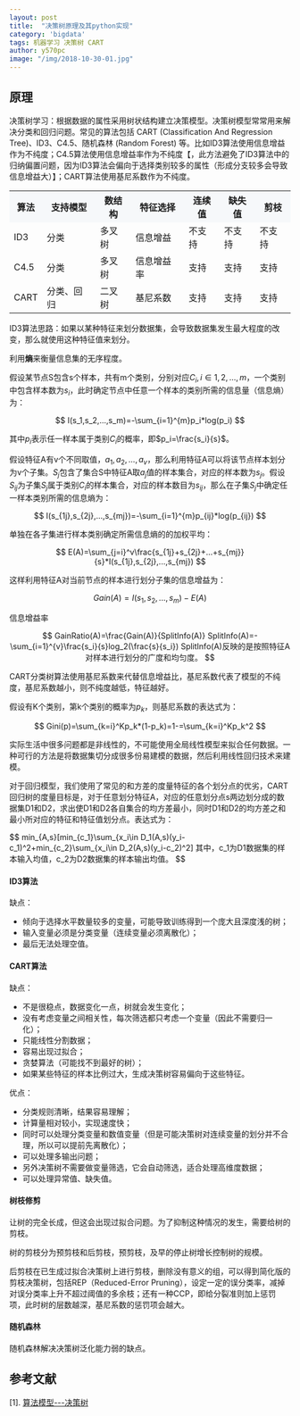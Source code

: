 ```yaml
---
layout: post
title:  "决策树原理及其python实现"
category: 'bigdata'
tags: 机器学习 决策树 CART 
author: y570pc
image: "/img/2018-10-30-01.jpg"
---
```


## 原理

决策树学习：根据数据的属性采用树状结构建立决策模型。决策树模型常常用来解决分类和回归问题。常见的算法包括 CART (Classification And Regression Tree)、ID3、C4.5、随机森林 (Random Forest) 等。比如ID3算法使用信息增益作为不纯度；C4.5算法使用信息增益率作为不纯度【，此方法避免了ID3算法中的归纳偏置问题，因为ID3算法会偏向于选择类别较多的属性（形成分支较多会导致信息增益大）】；CART算法使用基尼系数作为不纯度。

<table align="center">
	<tr  bgcolor="#F6F8FA" >
		<th>算法</th>
		<th>支持模型</th>
		<th>数结构</th>
		<th>特征选择</th>
		<th>连续值</th>
		<th>缺失值</th>
		<th>剪枝</th>
	</tr>
	<tr>
		<td>ID3</td>
		<td>分类</td>
		<td>多叉树</td>
		<td>信息增益</td>
		<td>不支持</td>
		<td>不支持</td>
		<td>不支持</td>
	</tr>
	<tr>
		<td>C4.5</td>
		<td>分类</td>
		<td>多叉树</td>
		<td>信息增益率</td>
		<td>支持</td>
		<td>支持</td>
		<td>支持</td>
	</tr>
	<tr>
		<td>CART</td>
		<td>分类、回归</td>
		<td>二叉树</td>
		<td>基尼系数</td>
		<td>支持</td>
		<td>支持</td>
		<td>支持</td>
	</tr>
</table>


ID3算法思路：如果以某种特征来划分数据集，会导致数据集发生最大程度的改变，那么就使用这种特征值来划分。

利用**熵**来衡量信息集的无序程度。

假设某节点S包含s个样本，共有m个类别，分别对应$C_i,i\in{1,2,...,m}$，一个类别中包含样本数为$s_i$，此时确定节点中任意一个样本的类别所需的信息量（信息熵）为： 

$$
I(s_1,s_2,...,s_m)=-\sum_{i=1}^{m}p_i*log(p_i)
$$

其中$p_i$表示任一样本属于类别$C_i$的概率，即$p_i=\frac{s_i}{s}$。

假设特征A有v个不同取值，${a_1,a_2,...,a_v}$，那么利用特征A可以将该节点样本划分为v个子集。$S_j$包含了集合S中特征A取$a_j$值的样本集合，对应的样本数为$s_j$。假设$S_{ij}$为子集$S_j$属于类别$C_i$的样本集合，对应的样本数目为$s_{ij}$，那么在子集$S_j$中确定任一样本类别所需的信息熵为：

$$
I(s_{1j},s_{2j},...,s_{mj})=-\sum_{i=1}^{m}p_{ij}*log(p_{ij})
$$

单独在各子集进行样本类别确定所需信息熵的的加权平均：

$$
E(A)=\sum_{j=i}^v\frac{s_{1j}+s_{2j}+...+s_{mj}}{s}*I(s_{1j},s_{2j},...,s_{mj})
$$

这样利用特征A对当前节点的样本进行划分子集的信息增益为：

$$
Gain(A)=I(s_1,s_2,...,s_m)-E(A)
$$

信息增益率

$$
GainRatio(A)=\frac{Gain(A)}{SplitInfo(A)}
SplitInfo(A)=-\sum_{i=1}^{v}\frac{s_i}{s}log_2(\frac{s}{s_i})
SplitInfo(A)反映的是按照特征A对样本进行划分的广度和均匀度。
$$

CART分类树算法使用基尼系数来代替信息增益比，基尼系数代表了模型的不纯度，基尼系数越小，则不纯度越低，特征越好。

假设有K个类别，第k个类别的概率为$p_k$，则基尼系数的表达式为：

$$
Gini(p)=\sum_{k=i}^Kp_k*(1-p_k)=1-=\sum_{k=i}^Kp_k^2
$$

实际生活中很多问题都是非线性的，不可能使用全局线性模型来拟合任何数据。一种可行的方法是将数据集切分成很多份易建模的数据，然后利用线性回归技术来建模。

对于回归模型，我们使用了常见的和方差的度量特征的各个划分点的优劣，CART回归树的度量目标是，对于任意划分特征A，对应的任意划分点s两边划分成的数据集D1和D2，求出使D1和D2各自集合的均方差最小，同时D1和D2的均方差之和最小所对应的特征和特征值划分点。表达式为： 

$$
min_{A,s}[min_{c_1}\sum_{x_i\in D_1(A,s)(y_i-c_1)^2+min_{c_2}\sum_{x_i\in D_2(A,s)(y_i-c_2)^2]
其中，c_1为D1数据集的样本输入均值，c_2为D2数据集的样本输出均值。
$$

#### ID3算法
缺点：
* 倾向于选择水平数量较多的变量，可能导致训练得到一个庞大且深度浅的树；
* 输入变量必须是分类变量（连续变量必须离散化）；
* 最后无法处理空值。

#### CART算法
缺点：
* 不是很稳点，数据变化一点，树就会发生变化；
* 没有考虑变量之间相关性，每次筛选都只考虑一个变量（因此不需要归一化）；
* 只能线性分割数据；
* 容易出现过拟合；
* 贪婪算法（可能找不到最好的树）；
* 如果某些特征的样本比例过大，生成决策树容易偏向于这些特征。

优点：
* 分类规则清晰，结果容易理解；
* 计算量相对较小，实现速度快；
* 同时可以处理分类变量和数值变量（但是可能决策树对连续变量的划分并不合理，所以可以提前先离散化）；
* 可以处理多输出问题；
* 另外决策树不需要做变量筛选，它会自动筛选，适合处理高维度数据；
* 可以处理异常值、缺失值。

#### 树枝修剪

让树的完全长成，但这会出现过拟合问题。为了抑制这种情况的发生，需要给树的剪枝。

树的剪枝分为预剪枝和后剪枝，预剪枝，及早的停止树增长控制树的规模。

后剪枝在已生成过拟合决策树上进行剪枝，删除没有意义的组，可以得到简化版的剪枝决策树，包括REP（Reduced-Error Pruning），设定一定的误分类率，减掉对误分类率上升不超过阈值的多余枝；还有一种CCP，即给分裂准则加上惩罚项，此时树的层数越深，基尼系数的惩罚项会越大。

####  随机森林

随机森林解决决策树泛化能力弱的缺点。

## 参考文献

[1]. [算法模型---决策树](https://blog.csdn.net/qingqing7/article/details/78416708)

